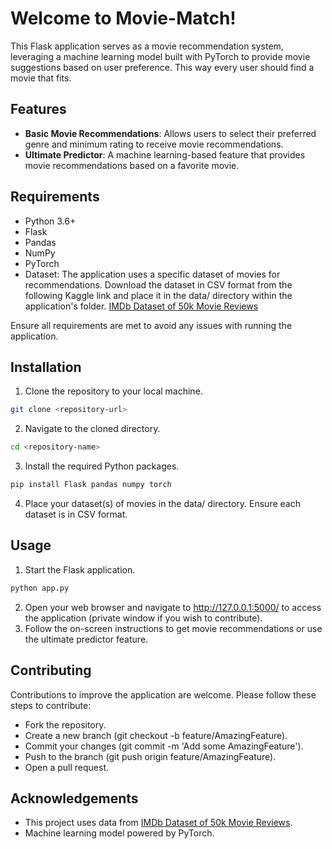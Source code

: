 # Welcome to Movie-Match!
This Flask application serves as a movie recommendation system, leveraging a machine learning model built with PyTorch to provide movie suggestions based on user preference. This way every user should find a movie that fits. 

## Features
- **Basic Movie Recommendations**: Allows users to select their preferred genre and minimum rating to receive movie recommendations.
- **Ultimate Predictor**: A machine learning-based feature that provides movie recommendations based on a favorite movie.

## Requirements
- Python 3.6+
- Flask
- Pandas
- NumPy
- PyTorch
- Dataset: The application uses a specific dataset of movies for recommendations. Download the dataset in CSV format from the following Kaggle link and place it in the data/ directory within the application's folder. [IMDb Dataset of 50k Movie Reviews](https://www.kaggle.com/datasets/lakshmi25npathi/imdb-dataset-of-50k-movie-reviews)

Ensure all requirements are met to avoid any issues with running the application.


## Installation
1. Clone the repository to your local machine.
```bash
git clone <repository-url>
```
2. Navigate to the cloned directory.
```bash
cd <repository-name>
```
3. Install the required Python packages.
```bash
pip install Flask pandas numpy torch
```
4. Place your dataset(s) of movies in the data/ directory. Ensure each dataset is in CSV format.


## Usage
1. Start the Flask application.
```bash
python app.py
```
2. Open your web browser and navigate to http://127.0.0.1:5000/ to access the application (private window if you wish to contribute).
3. Follow the on-screen instructions to get movie recommendations or use the ultimate predictor feature.

## Contributing
Contributions to improve the application are welcome. Please follow these steps to contribute:

- Fork the repository.
- Create a new branch (git checkout -b feature/AmazingFeature).
- Commit your changes (git commit -m 'Add some AmazingFeature').
- Push to the branch (git push origin feature/AmazingFeature).
- Open a pull request.


## Acknowledgements
- This project uses data from [IMDb Dataset of 50k Movie Reviews](https://www.kaggle.com/datasets/lakshmi25npathi/imdb-dataset-of-50k-movie-reviews).
- Machine learning model powered by PyTorch.
